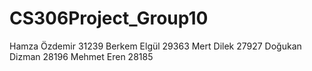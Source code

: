# CS306Project_Group10

Hamza Özdemir 31239
Berkem Elgül 29363
Mert Dilek 27927
Doğukan Dizman 28196
Mehmet Eren 28185
